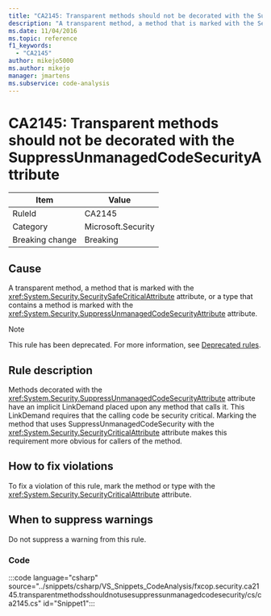 ```yaml
---
title: "CA2145: Transparent methods should not be decorated with the SuppressUnmanagedCodeSecurityAttribute"
description: "A transparent method, a method that is marked with the SecuritySafeCritical attribute, or a type that contains a method is marked with the SuppressUnmanagedCodeSecurity attribute."
ms.date: 11/04/2016
ms.topic: reference
f1_keywords:
  - "CA2145"
author: mikejo5000
ms.author: mikejo
manager: jmartens
ms.subservice: code-analysis
---
```

# CA2145: Transparent methods should not be decorated with the SuppressUnmanagedCodeSecurityAttribute

|Item|Value|
|-|-|
|RuleId|CA2145|
|Category|Microsoft.Security|
|Breaking change|Breaking|

## Cause
A transparent method, a method that is marked with the <xref:System.Security.SecuritySafeCriticalAttribute> attribute, or a type that contains a method is marked with the <xref:System.Security.SuppressUnmanagedCodeSecurityAttribute> attribute.

> [!NOTE]
> This rule has been deprecated. For more information, see [Deprecated rules](fxcop-unported-deprecated-rules.md).

## Rule description

Methods decorated with the <xref:System.Security.SuppressUnmanagedCodeSecurityAttribute> attribute have an implicit LinkDemand placed upon any method that calls it. This LinkDemand requires that the calling code be security critical. Marking the method that uses SuppressUnmanagedCodeSecurity with the <xref:System.Security.SecurityCriticalAttribute> attribute makes this requirement more obvious for callers of the method.

## How to fix violations

To fix a violation of this rule, mark the method or type with the <xref:System.Security.SecurityCriticalAttribute> attribute.

## When to suppress warnings

Do not suppress a warning from this rule.

### Code

:::code language="csharp" source="../snippets/csharp/VS_Snippets_CodeAnalysis/fxcop.security.ca2145.transparentmethodsshouldnotusesuppressunmanagedcodesecurity/cs/ca2145.cs" id="Snippet1":::
